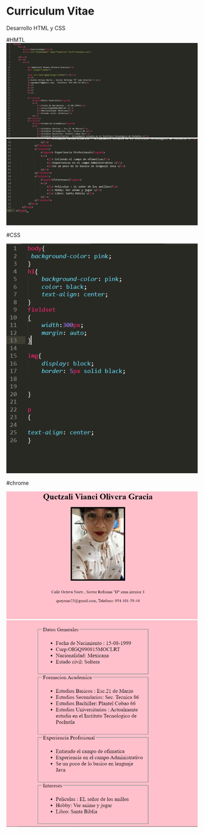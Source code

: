 # Curriculum Vitae 
Desarrollo HTML y CSS


#HMTL
![ Homen letra ](https://github.com/Queymar/CV-web/blob/master/cap1.PNG)
![ Homen letra ](https://github.com/Queymar/CV-web/blob/master/Cap2.PNG)


#CSS

![ Homen letra ](https://github.com/Queymar/CV-web/blob/master/cap3.PNG)

#chrome 

![ Homen letra ](https://github.com/Queymar/CV-web/blob/master/cap5.PNG)
![ Homen letra ](https://github.com/Queymar/CV-web/blob/master/Cap6.PNG)
